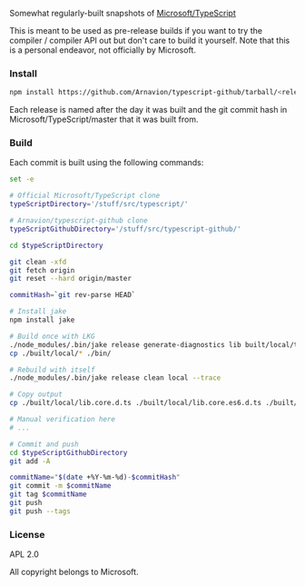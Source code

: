 Somewhat regularly-built snapshots of [Microsoft/TypeScript](https://github.com/Microsoft/TypeScript)

This is meant to be used as pre-release builds if you want to try the compiler / compiler API out but don't care to build it yourself. Note that this is a personal endeavor, not officially by Microsoft.


### Install

``` sh
npm install https://github.com/Arnavion/typescript-github/tarball/<release name>
```

Each release is named after the day it was built and the git commit hash in Microsoft/TypeScript/master that it was built from.


### Build

Each commit is built using the following commands:

```sh
set -e

# Official Microsoft/TypeScript clone
typeScriptDirectory='/stuff/src/typescript/'

# Arnavion/typescript-github clone
typeScriptGithubDirectory='/stuff/src/typescript-github/'

cd $typeScriptDirectory

git clean -xfd
git fetch origin
git reset --hard origin/master

commitHash=`git rev-parse HEAD`

# Install jake
npm install jake

# Build once with LKG
./node_modules/.bin/jake release generate-diagnostics lib built/local/tsc.js --trace
cp ./built/local/* ./bin/

# Rebuild with itself
./node_modules/.bin/jake release clean local --trace

# Copy output
cp ./built/local/lib.core.d.ts ./built/local/lib.core.es6.d.ts ./built/local/lib.d.ts ./built/local/lib.dom.d.ts ./built/local/lib.es6.d.ts ./built/local/lib.webworker.d.ts ./built/local/tsc.js ./built/local/typescript.d.ts ./built/local/typescriptServices.d.ts ./built/local/typescriptServices.js ./bin/tsc $typeScriptGithubDirectory

# Manual verification here
# ...

# Commit and push
cd $typeScriptGithubDirectory
git add -A

commitName="$(date +%Y-%m-%d)-$commitHash"
git commit -m $commitName
git tag $commitName
git push
git push --tags
```


### License

APL 2.0

All copyright belongs to Microsoft.
